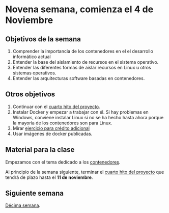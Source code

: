 # Novena semana, comienza el 4 de Noviembre

## Objetivos de la semana

1. Comprender la importancia de los contenedores en el el desarrollo
   informático actual
1. Entender la base del aislamiento de recursos en el sistema operativo.
2. Entender las diferentes formas de aislar recursos en Linux u otros sistemas operativos.
3. Entender las arquitecturas software basadas en contenedores.

## Otros objetivos

1. Continuar con el  [cuarto hito del proyecto](https://jj.github.io/IV/documentos/proyecto/4.PaaS).
1. Instalar Docker y empezar a trabajar con él. Si hay problemas en
   Windows, conviene instalar Linux si no se ha hecho hasta ahora
   porque la mayoría de los contenedores son para Linux.
1. Mirar [ejercicio para crédito adicional](https://jj.github.io/IV/documentos/proyecto/3.5.tests)
2. Usar imágenes de docker publicadas. 

## Material para la clase

Empezamos  con el tema dedicado a los
[contenedores](http://jj.github.io/IV/documentos/temas/Contenedores).

Al principio de la semana siguiente, terminar el [cuarto hito del proyecto](http://jj.github.io/IV/documentos/proyecto/4.PaaS) que
    tendrá de plazo hasta el **11 de noviembre**.

## Siguiente semana

[Décima semana](semana-10.md). 


